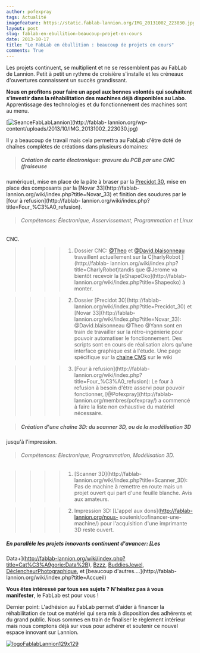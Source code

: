 ```yaml
---
author: pofexpray
tags: Actualité
imagefeature: https://static.fablab-lannion.org/IMG_20131002_223030.jpg
layout: post
slug: fablab-en-ebullition-beaucoup-projet-en-cours
date: 2013-10-17
title: "Le FabLab en ébullition : beaucoup de projets en cours"
comments: True
---
```

Les projets continuent, se multiplient et ne se ressemblent pas au FabLab de
Lannion. Petit à petit un rythme de croisière s'installe et les créneaux
d'ouvertures connaissent un succès grandissant.

**Nous en profitons pour faire un appel aux bonnes volontés qui souhaitent s'investir dans la réhabilitation des machines déjà disponibles au Labo**. Apprentissage des technologies et du fonctionnement des machines sont au menu.

[![SeanceFabLabLannion](https://static.fablab-lannion.org/IMG_20131002_223030-300x225.jpg)](http://fablab-
lannion.org/wp-content/uploads/2013/10/IMG_20131002_223030.jpg)

Il y a beaucoup de travail mais cela permettra au FabLab d'être doté de
chaînes complètes de créations dans plusieurs domaines:

> ##### Création de carte électronique: gravure du PCB par une CNC (fraiseuse
numérique), mise en place de la pâte à braser par la [Precidot
30](http://fablab-lannion.org/wiki/index.php?title=Precidot_30), mise en place
des composants par la [Novar 33](http://fablab-
lannion.org/wiki/index.php?title=Novar_33) et finition des soudures par le
[four à refusion](http://fablab-
lannion.org/wiki/index.php?title=Four_%C3%A0_refusion).

>

> ###### Compétences: Électronique, Asservissement, Programmation et Linux
CNC.

>

>> > >   1. Dossier CNC: [@Theo](http://fablab-lannion.org/membres/theo/) et
[@David.blaisonneau](http://fablab-lannion.org/membres/david.blaisonneau/)
travaillent actuellement sur la C[harlyRobot ](http://fablab-
lannion.org/wiki/index.php?title=CharlyRobot)tandis que @Jerome va bientôt
recevoir la [eShapeOko](http://fablab-
lannion.org/wiki/index.php?title=Shapeoko) à monter.

>>>>   2. Dossier [Precidot 30](http://fablab-
lannion.org/wiki/index.php?title=Precidot_30) et [Novar 33](http://fablab-
lannion.org/wiki/index.php?title=Novar_33): @David.blaisonneau @Theo @Yann
sont en train de travailler sur la rétro-ingénierie pour pouvoir automatiser
le fonctionnement. Des scripts sont en cours de réalisation alors qu'une
interface graphique est à l'étude. Une page spécifique sur la [chaine
CMS](http://fablab-lannion.org/wiki/index.php?title=Reparation_Chaine_CMS) sur
le wiki

>>>>   3. [Four à refusion](http://fablab-
lannion.org/wiki/index.php?title=Four_%C3%A0_refusion): Le four à refusion à
besoin d'être asservi pour pouvoir fonctionner, [@Pofexpray](http://fablab-
lannion.org/membres/pofexpray/) a commencé à faire la liste non exhaustive du
matériel nécessaire.

>>>>

>

> ##### Création d'une chaîne 3D: du scanner 3D, ou de la modélisation 3D
jusqu'à l'impression.

>

> ###### Compétences: Electronique, Programmation, Modélisation 3D.

>

>> > >   1. [Scanner 3D](http://fablab-
lannion.org/wiki/index.php?title=Scanner_3D): Pas de machine à remettre en
route mais un projet ouvert qui part d'une feuille blanche. Avis aux amateurs.

>>>>   2. Impression 3D: [L'appel aux dons](http://fablab-lannion.org/nous-
soutenir/cofinancer-une-machine/) pour l'acquisition d'une imprimante 3D reste
ouvert.

>>>>

##### **En parallèle les projets innovants continuent d'avancer**: [Les
Data+](http://fablab-lannion.org/wiki/index.php?title=Cat%C3%A9gorie:Data%2B),
[Bzzz](/wiki/index.php?title=Suivi_des_ruches),
[BuddiesJewel](/wiki/index.php?title=BuddiesJewel),
[DéclencheurPhotographique](/wiki/index.php?title=Declencheur_photographique),
et [beaucoup d'autres….](http://fablab-
lannion.org/wiki/index.php?title=Accueil)

**Vous êtes intéressé par tous ses sujets ?** **N'hésitez pas à vous manifester**, le FabLab est pour vous !

Dernier point: L'adhésion au FabLab permet d'aider à financer la
réhabilitation de tout ce matériel qui sera mis à disposition des adhérents et
du grand public. Nous sommes en train de finaliser le règlement intérieur mais
nous comptons déjà sur vous pour adhérer et soutenir ce nouvel espace innovant
sur Lannion.

[![logoFablabLannion129x129](https://static.fablab-lannion.org/logoFablabLannion129x129.png)](https://static.fablab-lannion.org/logoFablabLannion129x129.png)



